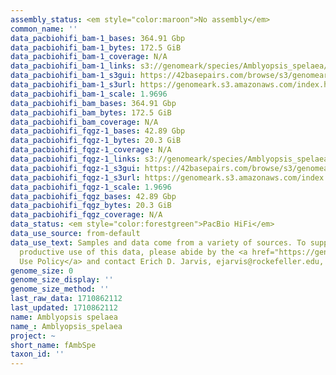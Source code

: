 ```yaml
---
assembly_status: <em style="color:maroon">No assembly</em>
common_name: ''
data_pacbiohifi_bam-1_bases: 364.91 Gbp
data_pacbiohifi_bam-1_bytes: 172.5 GiB
data_pacbiohifi_bam-1_coverage: N/A
data_pacbiohifi_bam-1_links: s3://genomeark/species/Amblyopsis_spelaea/fAmbSpe1/genomic_data/pacbio_hifi/<br>
data_pacbiohifi_bam-1_s3gui: https://42basepairs.com/browse/s3/genomeark/species/Amblyopsis_spelaea/fAmbSpe1/genomic_data/pacbio_hifi/
data_pacbiohifi_bam-1_s3url: https://genomeark.s3.amazonaws.com/index.html?prefix=species/Amblyopsis_spelaea/fAmbSpe1/genomic_data/pacbio_hifi/
data_pacbiohifi_bam-1_scale: 1.9696
data_pacbiohifi_bam_bases: 364.91 Gbp
data_pacbiohifi_bam_bytes: 172.5 GiB
data_pacbiohifi_bam_coverage: N/A
data_pacbiohifi_fqgz-1_bases: 42.89 Gbp
data_pacbiohifi_fqgz-1_bytes: 20.3 GiB
data_pacbiohifi_fqgz-1_coverage: N/A
data_pacbiohifi_fqgz-1_links: s3://genomeark/species/Amblyopsis_spelaea/fAmbSpe1/genomic_data/pacbio_hifi/<br>
data_pacbiohifi_fqgz-1_s3gui: https://42basepairs.com/browse/s3/genomeark/species/Amblyopsis_spelaea/fAmbSpe1/genomic_data/pacbio_hifi/
data_pacbiohifi_fqgz-1_s3url: https://genomeark.s3.amazonaws.com/index.html?prefix=species/Amblyopsis_spelaea/fAmbSpe1/genomic_data/pacbio_hifi/
data_pacbiohifi_fqgz-1_scale: 1.9696
data_pacbiohifi_fqgz_bases: 42.89 Gbp
data_pacbiohifi_fqgz_bytes: 20.3 GiB
data_pacbiohifi_fqgz_coverage: N/A
data_status: <em style="color:forestgreen">PacBio HiFi</em>
data_use_source: from-default
data_use_text: Samples and data come from a variety of sources. To support fair and
  productive use of this data, please abide by the <a href="https://genome10k.soe.ucsc.edu/data-use-policies/">Data
  Use Policy</a> and contact Erich D. Jarvis, ejarvis@rockefeller.edu, with any questions.
genome_size: 0
genome_size_display: ''
genome_size_method: ''
last_raw_data: 1710862112
last_updated: 1710862112
name: Amblyopsis spelaea
name_: Amblyopsis_spelaea
project: ~
short_name: fAmbSpe
taxon_id: ''
---
```


